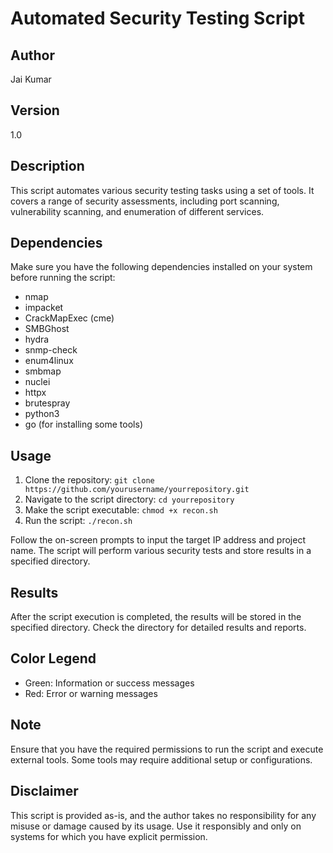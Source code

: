 # Automated Security Testing Script

## Author
Jai Kumar

## Version
1.0

## Description
This script automates various security testing tasks using a set of tools. It covers a range of security assessments, including port scanning, vulnerability scanning, and enumeration of different services.

## Dependencies
Make sure you have the following dependencies installed on your system before running the script:
- nmap
- impacket
- CrackMapExec (cme)
- SMBGhost
- hydra
- snmp-check
- enum4linux
- smbmap
- nuclei
- httpx
- brutespray
- python3
- go (for installing some tools)

## Usage
1. Clone the repository: `git clone https://github.com/yourusername/yourrepository.git`
2. Navigate to the script directory: `cd yourrepository`
3. Make the script executable: `chmod +x recon.sh`
4. Run the script: `./recon.sh`

Follow the on-screen prompts to input the target IP address and project name. The script will perform various security tests and store results in a specified directory.

## Results
After the script execution is completed, the results will be stored in the specified directory. Check the directory for detailed results and reports.

## Color Legend
- Green: Information or success messages
- Red: Error or warning messages

## Note
Ensure that you have the required permissions to run the script and execute external tools. Some tools may require additional setup or configurations.

## Disclaimer
This script is provided as-is, and the author takes no responsibility for any misuse or damage caused by its usage. Use it responsibly and only on systems for which you have explicit permission.
